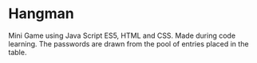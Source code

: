 # Hangman
Mini Game using Java Script ES5, HTML and CSS. Made during code learning.
The passwords are drawn from the pool of entries placed in the table.
